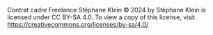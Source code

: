 Contrat cadre Freelance Stéphane Klein © 2024 by Stéphane Klein is licensed under CC BY-SA 4.0. To view a copy of this license, visit https://creativecommons.org/licenses/by-sa/4.0/

